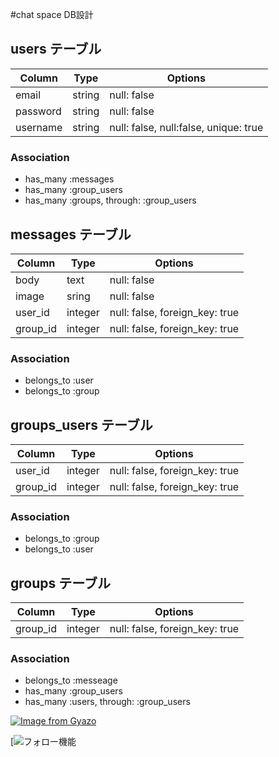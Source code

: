 
#chat space DB設計

## users テーブル
|Column|Type|Options|
|------|----|-------|
|email|string|null: false|
|password|string|null: false|
|username|string|null: false, null:false, unique: true|
### Association
- has_many :messages
- has_many :group_users
- has_many :groups, through: :group_users

## messages テーブル
|Column|Type|Options|
|------|----|-------|
|body|text|null: false|
|image|sring|null: false|
|user_id|integer|null: false, foreign_key: true|
|group_id|integer|null: false, foreign_key: true|
### Association
- belongs_to :user
- belongs_to :group

## groups_users テーブル
|Column|Type|Options|
|------|----|-------|
|user_id|integer|null: false, foreign_key: true|
|group_id|integer|null: false, foreign_key: true|
### Association
- belongs_to :group
- belongs_to :user

## groups テーブル
|Column|Type|Options|
|------|----|-------|
|group_id|integer|null: false, foreign_key: true|
### Association
- belongs_to :messeage
- has_many :group_users
- has_many :users, through: :group_users

[![Image from Gyazo](https://i.gyazo.com/2429c7c265b9f6623b49343ff605723d.gif)](https://gyazo.com/2429c7c265b9f6623b49343ff605723d)

[![フォロー機能](https://gyazo.com/fc5c1baa4d2e36ac7b27f4207269755e)
